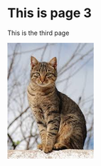 # This is page 3

This is the third page

![A cute picture of orange cat](https://raw.githubusercontent.com/relianceenwerem/eng6800-fall2025/main/kitten.jpeg)
